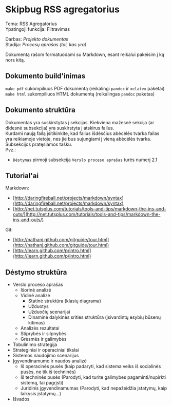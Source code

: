 ﻿Skipbug RSS agregatorius
========================

Tema: RSS Agregatorius  
Ypatingoji funkcija: Filtravimas  

Darbas: *Projekto dokumentas*  
Stadija: *Procesų aprašas (tai, kas yra)*  

Dokumentą rašom formatuodami su Markdown, esant reikalui pakeisim į ką nors kitą.

## Dokumento build'inimas

`make pdf` sukompiliuos PDF dokumentą (reikalingi `pandoc` ir `xelatex` paketai)  
`make html` sukompiliuos HTML dokumentą (reikalingas `pandoc` paketas)

## Dokumento struktūra

Dokumentas yra suskirstytas į sekcijas. Kiekviena mažesnė sekcija (ar didesnė subsekcija) yra suskirstyta į atskirus failus.  
Kurdami naują failą įsitikinkite, kad failus išdėsčius abėcėlės tvarka failas yra reikiamoje vietoje, nes jie bus sujungiami į vieną abėcėlės tvarka.  
Subsekcijos pratęsiamos tašku.  
Pvz.:

- `Dėstymas` pirmoji subsekcija `Verslo proceso aprašas` turės numerį 2.1

## Tutorial'ai

Markdown:

- [http://daringfireball.net/projects/markdown/syntax](http://daringfireball.net/projects/markdown/syntax)
- [http://net.tutsplus.com/tutorials/tools-and-tips/markdown-the-ins-and-outs/](http://net.tutsplus.com/tutorials/tools-and-tips/markdown-the-ins-and-outs/)

Git:

- [http://nathanj.github.com/gitguide/tour.html](http://nathanj.github.com/gitguide/tour.html)
- [http://learn.github.com/p/intro.html](http://learn.github.com/p/intro.html)

## Dėstymo struktūra


- Verslo proceso aprašas
    * Išorinė analizė
    * Vidinė analizė
        - Statinė struktūra (klasių diagrama)
        - Užduotys
        - Užduočių scenarijai
        - Dinaminė dalykinės srities struktūra (įsivardintų esybių būsenų kitimas)
    * Analizės rezultatai
    * Stiprybės ir silpnybės
    * Grėsmės ir galimybės
- Tobulinimo strategija
- Strateginiai ir operaciniai tikslai
- Sistemos naudojimo scenarijus
- Įgyvendinamumo ir naudos analizė
    * Iš operacinės pusės (kaip padaryti, kad sistema veiks iš socialinės
      pusės, ne tik iš techninės)
    * Iš techninės pusės (Parodyti, kad turite galimybes pagaminti/nupirkti
      sistemą, tai pagrįsti)
    * Juridinis įgyvendinamumas (Parodyti, kad nepažeidžia įstatymų, kaip
      laikysis įstatymų...)
- Išvados
